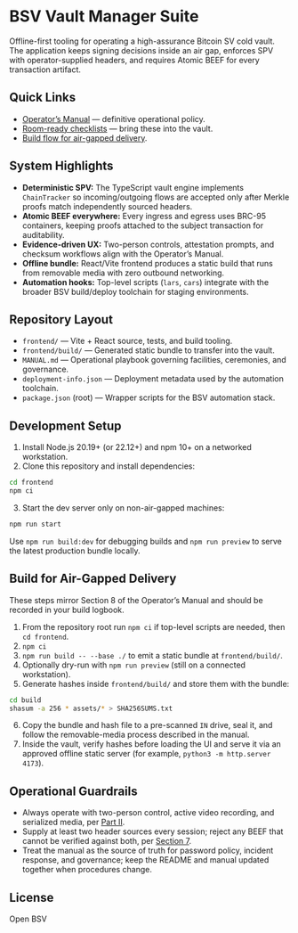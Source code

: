 # BSV Vault Manager Suite

Offline-first tooling for operating a high-assurance Bitcoin SV cold vault. The application keeps signing decisions inside an air gap, enforces SPV with operator-supplied headers, and requires Atomic BEEF for every transaction artifact.

## Quick Links

- [Operator’s Manual](MANUAL.md) — definitive operational policy.
- [Room-ready checklists](MANUAL.md#appendix-a-quick-reference-checklists) — bring these into the vault.
- [Build flow for air-gapped delivery](#build-for-air-gapped-delivery).

## System Highlights

- **Deterministic SPV:** The TypeScript vault engine implements `ChainTracker` so incoming/outgoing flows are accepted only after Merkle proofs match independently sourced headers.
- **Atomic BEEF everywhere:** Every ingress and egress uses BRC-95 containers, keeping proofs attached to the subject transaction for auditability.
- **Evidence-driven UX:** Two-person controls, attestation prompts, and checksum workflows align with the Operator’s Manual.
- **Offline bundle:** React/Vite frontend produces a static build that runs from removable media with zero outbound networking.
- **Automation hooks:** Top-level scripts (`lars`, `cars`) integrate with the broader BSV build/deploy toolchain for staging environments.

## Repository Layout

- `frontend/` — Vite + React source, tests, and build tooling.
- `frontend/build/` — Generated static bundle to transfer into the vault.
- `MANUAL.md` — Operational playbook governing facilities, ceremonies, and governance.
- `deployment-info.json` — Deployment metadata used by the automation toolchain.
- `package.json` (root) — Wrapper scripts for the BSV automation stack.

## Development Setup

1. Install Node.js 20.19+ (or 22.12+) and npm 10+ on a networked workstation.
2. Clone this repository and install dependencies:

```bash
cd frontend
npm ci
```

3. Start the dev server only on non-air-gapped machines:

```bash
npm run start
```

Use `npm run build:dev` for debugging builds and `npm run preview` to serve the latest production bundle locally.

## Build for Air-Gapped Delivery

These steps mirror Section 8 of the Operator’s Manual and should be recorded in your build logbook.

1. From the repository root run `npm ci` if top-level scripts are needed, then `cd frontend`.
2. `npm ci`
3. `npm run build -- --base ./` to emit a static bundle at `frontend/build/`.
4. Optionally dry-run with `npm run preview` (still on a connected workstation).
5. Generate hashes inside `frontend/build/` and store them with the bundle:

```bash
cd build
shasum -a 256 * assets/* > SHA256SUMS.txt
```

6. Copy the bundle and hash file to a pre-scanned `IN` drive, seal it, and follow the removable-media process described in the manual.
7. Inside the vault, verify hashes before loading the UI and serve it via an approved offline static server (for example, `python3 -m http.server 4173`).

## Operational Guardrails

- Always operate with two-person control, active video recording, and serialized media, per [Part II](MANUAL.md#part-ii-environment-hardening).
- Supply at least two header sources every session; reject any BEEF that cannot be verified against both, per [Section 7](MANUAL.md#7-header-sources-and-spv-inputs).
- Treat the manual as the source of truth for password policy, incident response, and governance; keep the README and manual updated together when procedures change.

## License

Open BSV
